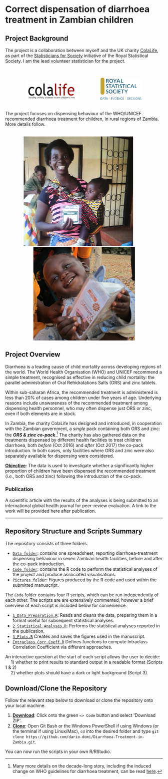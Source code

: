 # Correct dispensation of diarrhoea treatment in Zambian children

## Project Background
The project is a collaboration between myself and the UK charity [ColaLife](https://www.colalife.org/), as part of the [Statisticians for Society](https://rss.org.uk/membership/volunteering-and-promoting/statisticians-for-society-initiative/) initiative of the Royal Statistical Society. I am the lead volunteer statistician for the project.

</br>
<p align="center">
<img src='Pictures/Logos/ColaLife_logo.jpg' width='160' height='60'> 
&emsp; &emsp; &emsp; &emsp;
<img src='Pictures/Logos/RSS_logo.png' width='130'>
</p>
</br>
The project focuses on dispensing behaviour of the WHO/UNICEF recommended diarrhoea treatment for children, in rural regions of Zambia. More details follow.

</br>
</br>
<p align="center">
<img src='Pictures/Logos/Co-Pack.jpg' width='350'>
&emsp; &emsp;
<img src='Pictures/Logos/Kit_Yamoyo.jpg', width='325'>
</p>


## Project Overview

Diarrhoea is a leading cause of child mortality across developing regions of the world. 
The World Health Organisation (WHO) and UNICEF recommend a simple treatment, recognised as effective in reducing child mortality: 
the parallel administration of Oral Rehidratations Salts (ORS) and zinc tablets. 

Within sub-saharan Africa, the recommended treatment is administered is less than 20% of cases among children under five years of age. Underlying reasons include unawareness of the recommended treatment among dispensing health personnel, who may often dispense just ORS or zinc, even if both elements are in stock.

In Zambia, the charity ColaLife has designed and introduced, in cooperation with the Zambian government, a _single_ pack containing both ORS and zinc: the ***ORS & zinc co-pack***.[^1]
The charity has also gathered data on the treatments dispensed by different health facilities to treat children diarrhoea, both *before* (Oct 2016) and *after* (Oct 2017) the co-pack introduction. In both cases, only facilities where ORS and zinc were also separately available for dispensing were considered. 

<ins>**Objective**</ins>:
The data is used to investigate whether a significantly higher proportion of children have been dispensed the recommended treatment (_i.e._, both ORS and zinc) following the introduction of the co-pack.

### Publication
A scientific article with the results of the analyses is being submitted to an international global health journal for peer-review evaluation. A link to the work will be provided here after publication.

[^1]: Many more details on the decade-long story, including the induced change on WHO guidelines for diarrhoea treatment, can be read [here](https://www.colalife.org/2019/07/09/success-who-adds-co-packaged-ors-and-zinc-to-its-essential-medicines-for-children/). 

***

## Repository Structure and Scripts Summary
   The repository consists of three folders. 
   
   * [`Data folder`](https://github.com/dario-domi/Diarrhoea-Treatment-in-Zambia/tree/master/Data): contains one spreadsheet, reporting diarrhoea-treatment dispensing behaviour in seven Zambian health facilities, before and after the co-pack introduction.
   * [`Code folder`](https://github.com/dario-domi/Diarrhoea-Treatment-in-Zambia/tree/master/Code): contains the R code to perform the statistical analyses of the project and produce associated visualisations.
   * [`Pictures folder`](https://github.com/dario-domi/Diarrhoea-Treatment-in-Zambia/tree/master/Pictures): Figures produced by the R code and used within the submitted manuscript.

The `Code` folder contains four R scripts, which can be run independently of each other.
The scripts are are extensively commented, however a brief overview of each script is included below for convenience.  
* [`1_Data_Preparation.R`](https://github.com/dario-domi/Diarrhoea-Treatment-in-Zambia/blob/master/Code/1_Data_Preparation.R): Reads and cleans the data, preparing them in a format useful for subsequent statistical analyses.
* [`2_Statistical_Analyses.R`](https://github.com/dario-domi/Diarrhoea-Treatment-in-Zambia/blob/master/Code/2_Statistical_Analyses.R): Performs the statistical analyses reported in the publication. 
* [`3_Plots.R`](https://github.com/dario-domi/Diarrhoea-Treatment-in-Zambia/blob/master/Code/3_Plots.R) Creates and saves the figures used in the manuscript.
* [`Intraclass_Corr_Coeff.R`](https://github.com/dario-domi/Diarrhoea-Treatment-in-Zambia/blob/master/Code/Intraclass_Corr_Coeff.R) Defines functions to compute Intraclass Correlation Coefficient via different approaches.

An interactive question at the start of each script allows the user to decide:<br/> 
&emsp; 1) whether to print results to standard output in a readable format (Scripts 1 & 2)<br/>
&emsp; 2) whether plots should have a dark or light background (Script 3).

## Download/Clone the Repository
Follow the relevant step below to download or clone the repository onto your local machine.

1. <ins>**Download**</ins>: Click onto the green `<> Code` button and select 'Download ZIP'.
2. <ins>**Clone**</ins>: Open Git Bash or the Windows PowerShell if using Windows (or the terminal if using Linux/Mac), `cd` into the desired folder and type
   `git clone https://github.com/dario-domi/Diarrhoea-Treatment-in-Zambia.git`.
   
You can now run the scripts in your own R/RStudio. 

